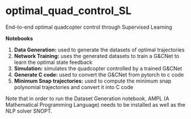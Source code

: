 # optimal_quad_control_SL
End-to-end optimal quadcopter control through Supervised Learning

**Notebooks**
1) **Data Generation:** used to generate the datasets of optimal trajectories
3) **Network Training:** uses the generated datasets to train a G&CNet to learn the optimal state feedback
5) **Simulation:** simulates the quadcopter controlled by a trained G&CNet
7) **Generate C code:** used to convert the G&CNet from pytorch to c code
9) **Minimum Snap trajectories:** used to compute the minimum snap polynomial trajectories and convert it into C code

Note that in order to run the Dataset Generation notebook, AMPL (A Mathematical Programming Language) needs to be installed as well as the NLP solver SNOPT.

